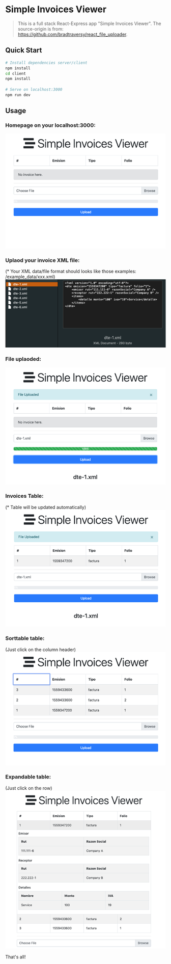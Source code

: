 # Simple Invoices Viewer

> This is a full stack React-Express app "Simple Invoices Viewer".
The source-origin is from: https://github.com/bradtraversy/react_file_uploader.

## Quick Start

```bash
# Install dependencies server/client
npm install
cd client
npm install

# Serve on localhost:3000
npm run dev
```
## Usage
### Homepage on your localhost:3000:
![alt text](https://raw.githubusercontent.com/chenchienhao/simple_invoices_viewer/master/img/01.png)

### Uplaod your invoice XML file:
(* Your XML data/file format should looks like those examples: /example_data/xxx.xml)
![alt text](https://raw.githubusercontent.com/chenchienhao/simple_invoices_viewer/master/img/02.png)

### File uplaoded:
![alt text](https://raw.githubusercontent.com/chenchienhao/simple_invoices_viewer/master/img/03.png)

### Invoices Table:
(* Table will be updated automatically)
![alt text](https://raw.githubusercontent.com/chenchienhao/simple_invoices_viewer/master/img/04.png)

### Sorttable table:
(Just click on the column header)
![alt text](https://raw.githubusercontent.com/chenchienhao/simple_invoices_viewer/master/img/05.png)

### Expandable table:
(Just click on the row)
![alt text](https://raw.githubusercontent.com/chenchienhao/simple_invoices_viewer/master/img/06.png)

That's all!